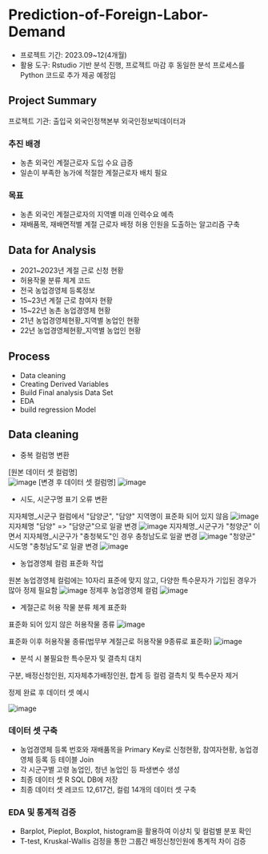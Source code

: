 # Prediction-of-Foreign-Labor-Demand
- 프로젝트 기간: 2023.09~12(4개월)
- 활용 도구: Rstudio 기반 분석 진행, 프로젝트 마감 후 동일한 분석 프로세스를 Python 코드로 추가 제공 예정임
## Project Summary

프로젝트 기관: 출입국 외국인정책본부 외국인정보빅데이터과

### 추진 배경

- 농촌 외국인 계절근로자 도입 수요 급증
- 일손이 부족한 농가에 적절한 계절근로자 배치 필요

### 목표

- 농촌 외국인 계절근로자의 지역별 미래 인력수요 예측
- 재배품목, 재배면적별 계절 근로자 배정 허용 인원을 도출하는 알고리즘 구축
 
## Data for Analysis

- 2021~2023년 계절 근로 신청 현황
- 허용작물 분류 체계 코드
- 전국 농업경영체 등록정보
- 15~23년 계절 근로 참여자 현황
- 15~22년 농촌 농업경영체 현황
- 21년 농업경영체현황_지역별 농업인 현황
- 22년 농업경영체현황_지역별 농업인 현황

## Process

- Data cleaning
- Creating Derived Variables
- Build Final analysis Data Set
- EDA
- build regression Model

## Data cleaning

- 중복 컬럼명 변환

[원본 데이터 셋 컬럼명]  
![image](https://github.com/eumtaewon/Prediction-of-Foreign-Labor-Demand/assets/104436260/ddb51e01-bc60-4853-948e-7a6bdd137c80)
[변경 후 데이터 셋 컬럼명]
![image](https://github.com/eumtaewon/Prediction-of-Foreign-Labor-Demand/assets/104436260/f7ef78e6-3957-461d-8799-05f3a679e3a4)


  
- 시도, 시군구명 표기 오류 변환

지자체명_시군구 컬럼에서 "담양군", "담양" 지역명이 표준화 되어 있지 않음
![image](https://github.com/eumtaewon/Prediction-of-Foreign-Labor-Demand/assets/104436260/56bc17c1-c2ac-4f0c-b3b4-9d94225bafbe)
지자체명 "담양" => "담양군"으로 일괄 변경
![image](https://github.com/eumtaewon/Prediction-of-Foreign-Labor-Demand/assets/104436260/bad44fe0-d7b6-4f92-926c-f7087694772c)
지자체명_시군구가 "청양군" 이면서 지자체명_시군구가 "충청북도"인 경우 충청남도로 일괄 변경
![image](https://github.com/eumtaewon/Prediction-of-Foreign-Labor-Demand/assets/104436260/c56afec4-3b4d-4756-a14b-ab4a523015f4)
"청양군" 시도명 "충청남도"로 일괄 변경
![image](https://github.com/eumtaewon/Prediction-of-Foreign-Labor-Demand/assets/104436260/0478d983-efd4-44de-b6d3-f09883543a85)

- 농업경영체 컬럼 표준화 작업

원본 농업경영체 컬럼에는 10자리 표준에 맞지 않고, 다양한 특수문자가 기입된 경우가 많아 정제 필요함
![image](https://github.com/eumtaewon/Prediction-of-Foreign-Labor-Demand/assets/104436260/0dcbabaa-ee32-4278-94f1-6fa637b5ba87)
정제후 농업경영체 컬럼
![image](https://github.com/eumtaewon/Prediction-of-Foreign-Labor-Demand/assets/104436260/801ce47c-0584-4da5-a27f-fde0be979e52)

- 계절근로 허용 작물 분류 체계 표준화

표준화 되어 있지 않은 허용작물 종류
![image](https://github.com/eumtaewon/Prediction-of-Foreign-Labor-Demand/assets/104436260/f294cc52-77e1-4bc6-95d5-5811156c732c)

표준화 이후 허용작물 종류(법무부 계절근로 허용작물 9종류로 표준화)
![image](https://github.com/eumtaewon/Prediction-of-Foreign-Labor-Demand/assets/104436260/5f9c593d-43da-4e77-9dd7-54aa3c6c1f5a)

- 분석 시 불필요한 특수문자 및 결측치 대치

구분, 배정신청인원, 지자체추가배정인원, 합계 등 컬럼 결측치 및 특수문자 제거

정제 완료 후 데이터 셋 예시

![image](https://github.com/eumtaewon/Prediction-of-Foreign-Labor-Demand/assets/104436260/41579d44-2c36-462b-885c-694bc49051cc)

### 데이터 셋 구축

- 농업경영체 등록 번호와 재배품목을 Primary Key로 신청현황, 참여자현황, 농업경영체 등록 등 테이블 Join 
- 각 시군구별 고령 농업인, 청년 농업인 등 파생변수 생성
- 최종 데이터 셋 R SQL DB에 저장
- 최종 데이터 셋 레코드 12,617건, 컬럼 14개의 데이터 셋 구축

### EDA 및 통계적 검증

- Barplot, Pieplot, Boxplot, histogram을 활용하여 이상치 및 컬럼별 분포 확인
- T-test, Kruskal-Wallis 검정을 통한 그룹간 배정신청인원에 통계적 차이 검증

